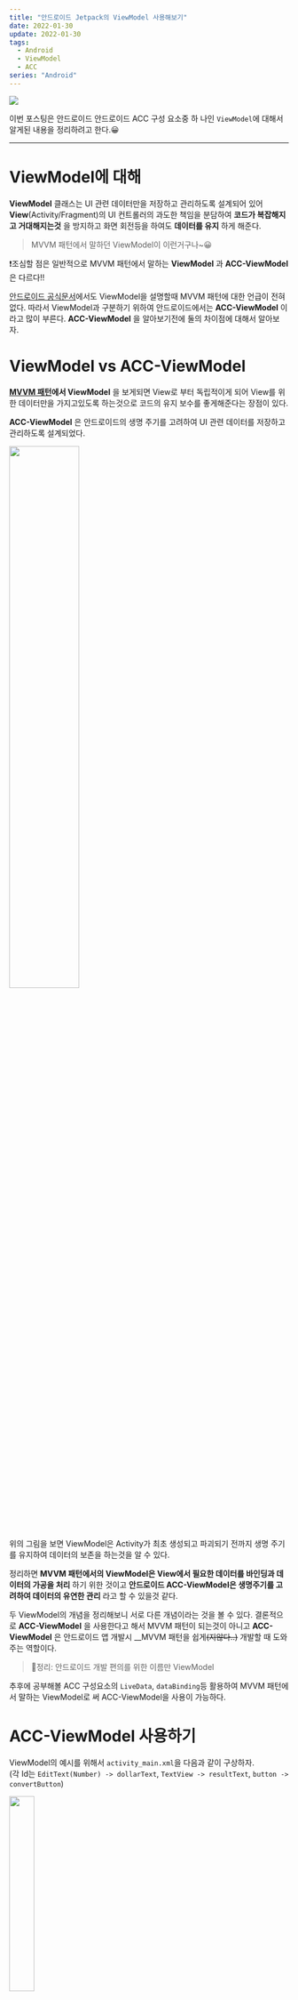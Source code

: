 ```yaml
---
title: "안드로이드 Jetpack의 ViewModel 사용해보기"
date: 2022-01-30
update: 2022-01-30
tags:
  - Android
  - ViewModel
  - ACC
series: "Android"
---
```

<img src="https://user-images.githubusercontent.com/63226023/151594101-266890b7-079a-47c5-9daa-2afbc335ccb7.png">

이번 포스팅은 안드로이드 안드로이드 ACC 구성 요소중 하
나인 `ViewModel`에 대해서 알게된 내용을 정리하려고 한다.😀
- - - 
# ViewModel에 대해
__ViewModel__ 클래스는 UI 관련 데이터만을 저장하고 관리하도록 설계되어 있어 __View__(Activity/Fragment)의 UI 컨트롤러의 과도한 책임을 분담하여 __코드가 복잡해지고 거대해지는것__ 을 방지하고 화면 회전등을 하여도 __데이터를 유지__ 하게 해준다.

 > MVVM 패턴에서 말하던 ViewModel이 이런거구나~😀

❗조심할 점은 일반적으로 MVVM 패턴에서 말하는 __ViewModel__ 과 __ACC-ViewModel__ 은 다르다!!

[안드로이드 공식문서](https://developer.android.com/topic/libraries/architecture/viewmodel)에서도 ViewModel을 설명할때 MVVM 패턴에 대한 언급이 전혀 없다. 따라서 ViewModel과 구분하기 위하여 안드로이드에서는 __ACC-ViewModel__ 이라고 많이 부른다. __ACC-ViewModel__ 을 알아보기전에 둘의 차이점에 대해서 알아보자.

# ViewModel vs ACC-ViewModel
__[MVVM 패턴](https://ppeper.github.io/android/android-acc/)에서 ViewModel__ 을 보게되면 View로 부터 독립적이게 되어 View를 위한 데이터만을 가지고있도록 하는것으로 코드의 유지 보수를 좋게해준다는 장점이 있다. 

__ACC-ViewModel__ 은 안드로이드의 생명 주기를 고려하여 UI 관련 데이터를 저장하고 관리하도록 설계되었다.

<img src="https://user-images.githubusercontent.com/63226023/151693012-5e82e66a-68f0-466c-bb06-6af052697228.png" width="50%">

위의 그림을 보면 ViewModel은 Activity가 최초 생성되고 파괴되기 전까지 생명 주기를 유지하여 데이터의 보존을 하는것을 알 수 있다.

정리하면 __MVVM 패턴에서의 ViewModel은 View에서 필요한 데이터를 바인딩과 데이터의 가공을 처리__ 하기 위한 것이고 __안드로이드 ACC-ViewModel은 생명주기를 고려하여 데이터의 유연한 관리__ 라고 할 수 있을것 같다.

두 ViewModel의 개념을 정리해보니 서로 다른 개념이라는 것을 볼 수 있다. 결론적으로 __ACC-ViewModel__ 을 사용한다고 해서 MVVM 패턴이 되는것이 아니고 __ACC-ViewModel__ 은 안드로이드 앱 개발시 __MVVM 패턴을 쉽게~~(지않다..)~~ 개발할 때 도와주는 역할이다. 

> 📍정리: 안드로이드 개발 편의를 위한 이름만 ViewModel

추후에 공부해볼 ACC 구성요소의 `LiveData`, `dataBinding`등 활용하여 MVVM 패턴에서 말하는 ViewModel로 써 ACC-ViewModel을 사용이 가능하다.

# ACC-ViewModel 사용하기
ViewModel의 예시를 위해서 `activity_main.xml`을 다음과 같이 구상하자.   
(각 Id는 `EditText(Number) -> dollarText`, `TextView -> resultText`, `button -> convertButton`)

<img src="https://user-images.githubusercontent.com/63226023/151698396-82cbeecd-fd77-4eb4-bfbc-06198b2a9f61.png" width="30%">

ViewModel을 생성하여 환전을 하여 보여주는 함수를 만들어 준다.
```kotlin
class MainViewModel: ViewModel() {
    private val usd_to_eu_rate = 0.74f
    private var dollarText = ""
    private var result = 0f

    fun setAmount(value: String) {
        this.dollarText = value
        result = value.toFloat() * usd_to_eu_rate
    }

    fun getResult(): Float {
        return result
    }
}
```
데이터 변경을 관찰하기 위해서는 ViewModel의 참조를 얻어야한다. 이때 __ViewModelProvider 클래스__ 를 사용한다.
```kotlin
val viewModel = ViewModelProvider(this)
```
__ViewModelProvider__ 인스턴스가 생성되면 __get()__ 함수를 호출하여 위에서 만든 `MainViewModel` ViewModel 클래스를 인자로 전달한다.
```kotlin
val viewModel = ViewModelProvider(this).get(MainViewModel::class.java)
```
환전하여 보여줄 코드를 모두 작성한후 간단한 예시를 실행해 본다.
```kotlin
class MainActivity : AppCompatActivity() {
    private lateinit var binding: ActivityMainBinding
    private lateinit var viewModel: MainViewModel

    override fun onCreate(savedInstanceState: Bundle?) {
        super.onCreate(savedInstanceState)
        binding = ActivityMainBinding.inflate(layoutInflater)
        setContentView(binding.root)
        viewModel = ViewModelProvider(this).get(MainViewModel::class.java)

        with(binding) {
            convertButton.setOnClickListener {
                if (dollarText.text.isNotEmpty()) {
                    viewModel.setAmount(dollarText.text.toString())
                    resultText.text = viewModel.getResult().toString()
                } else {
                    resultText.text = "No Value"
                }
            }

            resultText.text = viewModel.getResult().toString()
        }
    }
}
```
화면의 회전을 하더라도 데이터가 유지되는것을 확인할 수 있다.

<img src="https://user-images.githubusercontent.com/63226023/151699362-56c37016-7e8e-4de1-b21a-62ead07b4d31.png" width="30%"> <img src="https://user-images.githubusercontent.com/63226023/151699371-f4c84168-c820-4b22-aefe-951c7e2abd2d.png" width="60%">


ViewModel의 간단한 예시에서는 생성자의 아무런 인자가 없다. 그래서 별도의 의존성에 대한 고민을 할 필요가 없이 __ViewModelProvider__ 를 사용하여 __ViewModel__ 을 생성하였다.

실제로는 생성자에 아무런 매개변수를 쓰지않고 사용하는 경우가 거의 없을것이고, ViewModel에서 사용자에게 보여줄 UI에 표시할 데이터를 보여주기 위하여 여러 인스턴스가 있을것이다.   
앞으로 차근차근 공부해가며 진정한 __MVVM 패턴에 맞는 ViewModel__ 을 사용하기 위해 공부를 해야겠다.😁

> 📍[안드로이드 Jetpack의 LiveData 적용하기](https://ppeper.github.io/android/android-livedata/)

- - -
# References
- [안드로이드 ViewModel 개요](https://developer.android.com/topic/libraries/architecture/viewmodel?hl=ko)

